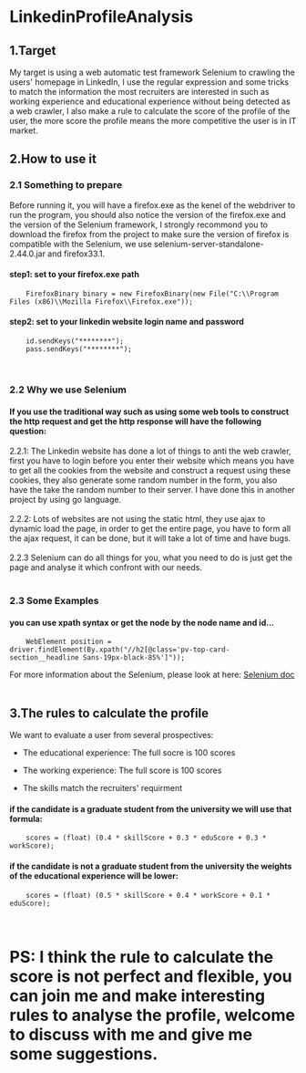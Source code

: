 # LinkedinProfileAnalysis
## 1.Target<br>
My target is using a web automatic test framework Selenium to crawling the users' homepage in LinkedIn, I use the regular expression and some tricks to match the information the most recruiters are interested in such as working experience and educational experience without being detected as a web crawler, I also make a rule to calculate the score of the profile of the user, the more score the profile means the more competitive the user is in IT market.


## 2.How to use it
### 2.1 Something to prepare<br>
Before running it, you will have a firefox.exe as the kenel of the webdriver to run the program, you should also notice the version of the firefox.exe and the version of the Selenium framework, I strongly recommond you to download the firefox from the project to make sure the version of firefox is compatible with the Selenium, we use selenium-server-standalone-2.44.0.jar and firefox33.1.
#### step1: set to your firefox.exe path 
        FirefoxBinary binary = new FirefoxBinary(new File("C:\\Program Files (x86)\\Mozilla Firefox\\Firefox.exe"));
#### step2: set to your linkedin website login name and password
        id.sendKeys("********");
        pass.sendKeys("********");
        
        
### 2.2 Why we use Selenium
#### If you use the traditional way such as using some web tools to construct the http request and get the http response will have the following question:<br>
2.2.1: The Linkedin website has done a lot of things to anti the web crawler, first you have to login before you enter their website which means you have to get all the cookies from the website and construct a request using these cookies, they also generate some random number in the form, you also have the take the random number to their server. I have done this in another project by using go language.<br>
<br>
2.2.2: Lots of websites are not using the static html, they use ajax to dynamic load the page, in order to get the entire page, you have to form all the ajax request, it can be done, but it will take a lot of time and have bugs.<br>
<br>
2.2.3 Selenium can do all things for you, what you need to do is just get the page and analyse it which confront with our needs.<br>
<br>

### 2.3 Some Examples
#### you can use xpath syntax or get the node by the node name and id...<br>
        WebElement position = driver.findElement(By.xpath("//h2[@class='pv-top-card-section__headline Sans-19px-black-85%']"));
        
 
 For more information about the Selenium, please look at here:    [Selenium doc](http://www.seleniumhq.org/docs/) <br>
 <br>
 
 
 
 ## 3.The rules to calculate the profile
 We want to evaluate a user from several prospectives:
 <br>
 * The educational experience: The full socre is 100 scores <br>

 * The working experience: The full score is 100 scores <br>

 * The skills match the recruiters' requirment <br>

 #### if the candidate is a graduate student from the university we will use that formula:
        scores = (float) (0.4 * skillScore + 0.3 * eduScore + 0.3 * workScore);
 
 #### if the candidate is not a graduate student from the university the weights of the educational experience will be lower:
        scores = (float) (0.5 * skillScore + 0.4 * workScore + 0.1 * eduScore);
        
        
 <br> 
        
 # PS: I think the rule to calculate the score is not perfect and flexible, you can join me and make interesting rules to analyse the profile, welcome to discuss with me and give me some suggestions.
 
 
